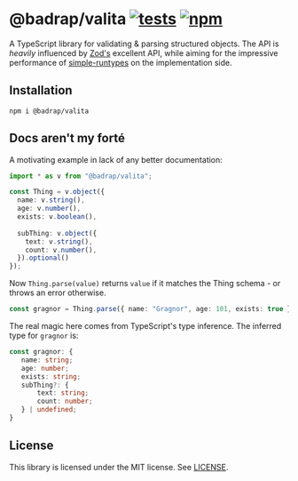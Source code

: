 # @badrap/valita [![tests](https://github.com/badrap/valita/workflows/tests/badge.svg)](https://github.com/badrap/valita/actions?query=workflow%3Atests) [![npm](https://img.shields.io/npm/v/@badrap/valita.svg)](https://www.npmjs.com/package/@badrap/valita)

A TypeScript library for validating & parsing structured objects. The API is _heavily_ influenced by [Zod's](https://github.com/colinhacks/zod/tree/v3) excellent API, while aiming for the impressive performance of [simple-runtypes](https://github.com/hoeck/simple-runtypes) on the implementation side.

## Installation

```
npm i @badrap/valita
```

## Docs aren't my forté

A motivating example in lack of any better documentation:

```ts
import * as v from "@badrap/valita";

const Thing = v.object({
  name: v.string(),
  age: v.number(),
  exists: v.boolean(),
  
  subThing: v.object({
    text: v.string(),
    count: v.number(),
  }).optional()
});
```

Now `Thing.parse(value)` returns `value` if it matches the Thing schema - or throws an error otherwise.

```ts
const gragnor = Thing.parse({ name: "Gragnor", age: 101, exists: true });
```

The real magic here comes from TypeScript's type inference. The inferred type for `gragnor` is:

```ts
const gragnor: {
   name: string;
   age: number;
   exists: string;
   subThing?: {
       text: string;
       count: number;
   } | undefined;   
}
```

## License

This library is licensed under the MIT license. See [LICENSE](./LICENSE).
